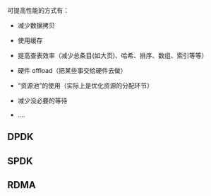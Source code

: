 可提高性能的方式有：

- 减少数据拷贝
- 使用缓存
- 提高查表效率（减少总条目(如大页)、哈希、排序、数组、索引等等）
- 硬件 offload（把某些事交给硬件去做）
- “资源池”的使用（实际上是优化资源的分配环节）
- 减少没必要的等待

- ....

## DPDK

## SPDK

## RDMA